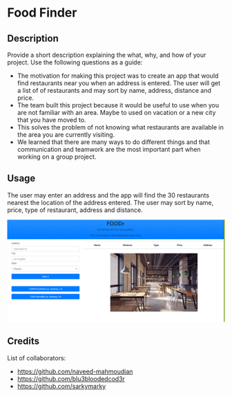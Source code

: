 # Food Finder

## Description

Provide a short description explaining the what, why, and how of your project. Use the following questions as a guide:

- The motivation for making this project was to create an app that would find restaurants near you when an address is entered. The user will get a list of of restaurants and may sort by name, address, distance and price.
- The team built this project because it would be useful to use when you are not familiar with an area. Maybe to used on vacation or a new city that you have moved to.
- This solves the problem of not knowing what restaurants are available in the area you are currently visiting.
- We learned that there are many ways to do different things and that communication and teamwork are the most important part when working on a group project.

## Usage

The user may enter an address and the app will find the 30 restaurants nearest the location of the address entered. The user may sort by name, price, type of restaurant, address and distance.

![Screenshot of Food Finder app table headings, picture ofa table in a restaurant](./assets/images/readmescreenshot.png)

## Credits

List of collaborators:
- https://github.com/naveed-mahmoudian
- https://github.com/blu3bloodedcod3r
- https://github.com/sarkymarky
